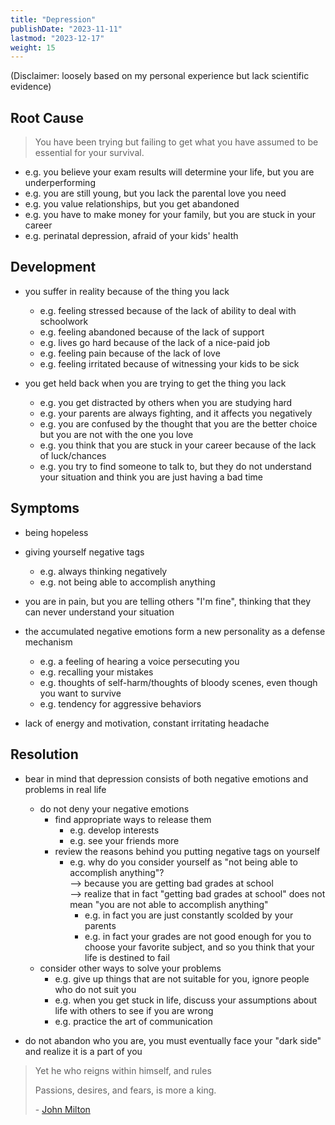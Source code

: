 ```yaml
---
title: "Depression"
publishDate: "2023-11-11"
lastmod: "2023-12-17"
weight: 15
---
```


(Disclaimer: loosely based on my personal experience but lack scientific evidence)

## Root Cause

> You have been trying but failing to get what you have assumed to be essential for your survival.

- e.g. you believe your exam results will determine your life, but you are underperforming
- e.g. you are still young, but you lack the parental love you need
- e.g. you value relationships, but you get abandoned
- e.g. you have to make money for your family, but you are stuck in your career
- e.g. perinatal depression, afraid of your kids' health

## Development

- you suffer in reality because of the thing you lack

  - e.g. feeling stressed because of the lack of ability to deal with schoolwork
  - e.g. feeling abandoned because of the lack of support
  - e.g. lives go hard because of the lack of a nice-paid job
  - e.g. feeling pain because of the lack of love
  - e.g. feeling irritated because of witnessing your kids to be sick

- you get held back when you are trying to get the thing you lack

  - e.g. you get distracted by others when you are studying hard
  - e.g. your parents are always fighting, and it affects you negatively
  - e.g. you are confused by the thought that you are the better choice but you are not with the one you love
  - e.g. you think that you are stuck in your career because of the lack of luck/chances
  - e.g. you try to find someone to talk to, but they do not understand your situation and think you are just having a bad time

## Symptoms

- being hopeless

- giving yourself negative tags

  - e.g. always thinking negatively
  - e.g. not being able to accomplish anything

- you are in pain, but you are telling others "I'm fine", thinking that they can never understand your situation

- the accumulated negative emotions form a new personality as a defense mechanism

  - e.g. a feeling of hearing a voice persecuting you
  - e.g. recalling your mistakes
  - e.g. thoughts of self-harm/thoughts of bloody scenes, even though you want to survive
  - e.g. tendency for aggressive behaviors

- lack of energy and motivation, constant irritating headache

## Resolution

- bear in mind that depression consists of both negative emotions and problems in real life

  - do not deny your negative emotions
    - find appropriate ways to release them
      - e.g. develop interests
      - e.g. see your friends more
    - review the reasons behind you putting negative tags on yourself
      - e.g. why do you consider yourself as "not being able to accomplish
        anything"?<br/>
        --> because you are getting bad grades at school<br/>
        --> realize that in fact "getting bad grades at school" does not mean "you are not
        able to accomplish anything"
        - e.g. in fact you are just constantly scolded by your parents
        - e.g. in fact your grades are not good enough for you to choose your
          favorite subject, and so you think that your life is destined to fail
  - consider other ways to solve your problems
    - e.g. give up things that are not suitable for you, ignore people who do not suit you
    - e.g. when you get stuck in life, discuss your assumptions about life with others to see if you are wrong
    - e.g. practice the art of communication

- do not abandon who you are, you must eventually face your "dark side" and realize it is a part of you

> Yet he who reigns within himself, and rules
>
> Passions, desires, and fears, is more a king.
>
> \- [John Milton](https://www.goodreads.com/quotes/79846-yet-he-who-reigns-within-himself-and-rules-passions-desires)
